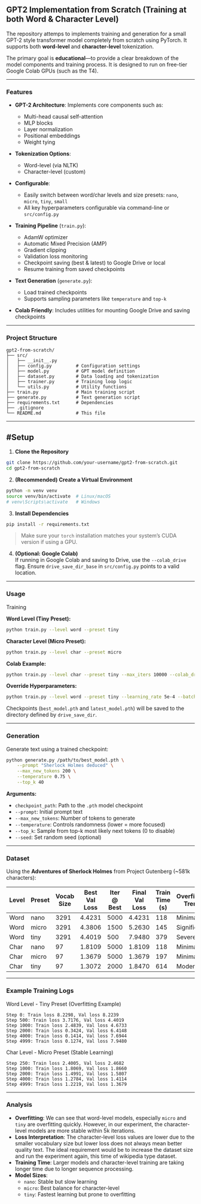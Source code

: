 ## GPT2 Implementation from Scratch (Training at both Word & Character Level)

The repository attemps to implements training and generation for a small GPT-2 style transformer model completely from scratch using PyTorch. It supports both **word-level** and **character-level** tokenization.

The primary goal is **educational**—to provide a clear breakdown of the model components and training process. It is designed to run on free-tier Google Colab GPUs (such as the T4).

---

### Features

- **GPT-2 Architecture**: Implements core components such as:
  - Multi-head causal self-attention
  - MLP blocks
  - Layer normalization
  - Positional embeddings
  - Weight tying

- **Tokenization Options**:
  - Word-level (via NLTK)
  - Character-level (custom)

- **Configurable**:
  - Easily switch between word/char levels and size presets: `nano`, `micro`, `tiny`, `small`
  - All key hyperparameters configurable via command-line or `src/config.py`

- **Training Pipeline** (`train.py`):
  - AdamW optimizer
  - Automatic Mixed Precision (AMP)
  - Gradient clipping
  - Validation loss monitoring
  - Checkpoint saving (best & latest) to Google Drive or local
  - Resume training from saved checkpoints

- **Text Generation** (`generate.py`):
  - Load trained checkpoints
  - Supports sampling parameters like `temperature` and `top-k`

- **Colab Friendly**: Includes utilities for mounting Google Drive and saving checkpoints

---

### Project Structure

```
gpt2-from-scratch/
├── src/
│   ├── __init__.py
│   ├── config.py         # Configuration settings
│   ├── model.py          # GPT model definition
│   ├── dataset.py        # Data loading and tokenization
│   ├── trainer.py        # Training loop logic
│   └── utils.py          # Utility functions
├── train.py              # Main training script
├── generate.py           # Text generation script
├── requirements.txt      # Dependencies
├── .gitignore
└── README.md             # This file
```

---

## #Setup

1. **Clone the Repository**
```bash
git clone https://github.com/your-username/gpt2-from-scratch.git
cd gpt2-from-scratch
```

2. **(Recommended) Create a Virtual Environment**
```bash
python -m venv venv
source venv/bin/activate  # Linux/macOS
# venv\Scripts\activate   # Windows
```

3. **Install Dependencies**
```bash
pip install -r requirements.txt
```
> Make sure your `torch` installation matches your system’s CUDA version if using a GPU.

4. **(Optional: Google Colab)**  
If running in Google Colab and saving to Drive, use the `--colab_drive` flag. Ensure `drive_save_dir_base` in `src/config.py` points to a valid location.

---

### Usage

Training

**Word Level (Tiny Preset):**
```bash
python train.py --level word --preset tiny
```

**Character Level (Micro Preset):**
```bash
python train.py --level char --preset micro
```

**Colab Example:**
```bash
python train.py --level char --preset tiny --max_iters 10000 --colab_drive
```

**Override Hyperparameters:**
```bash
python train.py --level word --preset tiny --learning_rate 5e-4 --batch_size 16 --max_iters 8000
```

Checkpoints (`best_model.pth` and `latest_model.pth`) will be saved to the directory defined by `drive_save_dir`.

---

### Generation

Generate text using a trained checkpoint:

```bash
python generate.py /path/to/best_model.pth \
    --prompt "Sherlock Holmes deduced" \
    --max_new_tokens 200 \
    --temperature 0.75 \
    --top_k 40
```

**Arguments:**
- `checkpoint_path`: Path to the `.pth` model checkpoint
- `--prompt`: Initial prompt text
- `--max_new_tokens`: Number of tokens to generate
- `--temperature`: Controls randomness (lower = more focused)
- `--top_k`: Sample from top-k most likely next tokens (0 to disable)
- `--seed`: Set random seed (optional)

---

### Dataset

Using the **Adventures of Sherlock Holmes** from Project Gutenberg (~581k characters):

| Level  | Preset | Vocab Size | Best Val Loss | Iter @ Best | Final Val Loss | Train Time (s) | Overfitting Trend |
|--------|--------|-------------|----------------|--------------|------------------|----------------|--------------------|
| Word   | nano   | 3291        | 4.4231         | 5000         | 4.4231           | 118            | Minimal            |
| Word   | micro  | 3291        | 4.3806         | 1500         | 5.2630           | 145            | Significant        |
| Word   | tiny   | 3291        | 4.4019         | 500          | 7.9480           | 379            | Severe             |
| Char   | nano   | 97          | 1.8109         | 5000         | 1.8109           | 118            | Minimal            |
| Char   | micro  | 97          | 1.3679         | 5000         | 1.3679           | 197            | Minimal            |
| Char   | tiny   | 97          | 1.3072         | 2000         | 1.8470           | 614            | Moderate           |

---

### Example Training Logs

Word Level - Tiny Preset (Overfitting Example)
```
Step 0: Train loss 8.2298, Val loss 8.2239
Step 500: Train loss 3.7176, Val loss 4.4019
Step 1000: Train loss 2.4839, Val loss 4.6733
Step 2000: Train loss 0.3424, Val loss 6.4148
Step 4000: Train loss 0.1414, Val loss 7.6944
Step 4999: Train loss 0.1274, Val loss 7.9480
```

Char Level - Micro Preset (Stable Learning)
```
Step 250: Train loss 2.4005, Val loss 2.4682
Step 1000: Train loss 1.8069, Val loss 1.8660
Step 2000: Train loss 1.4991, Val loss 1.5807
Step 4000: Train loss 1.2784, Val loss 1.4114
Step 4999: Train loss 1.2219, Val loss 1.3679
```

---

### Analysis

- **Overfitting**: We can see that word-level models, especially `micro` and `tiny` are overfitting quickly. However, in our experiment, the character-level models are more stable within 5k iterations.
- **Loss Interpretation**: The character-level loss values are lower due to the smaller vocabulary size but lower loss does not always mean better quality text. The ideal requirement would be to increase the dataset size and run the experiment again, this time of wikipedia type dataset. 
- **Training Time**: Larger models and character-level training are taking longer time due to longer sequence processing.
- **Model Sizes**:
  - `nano`: Stable but slow learning
  - `micro`: Best balance for character-level
  - `tiny`: Fastest learning but prone to overfitting

